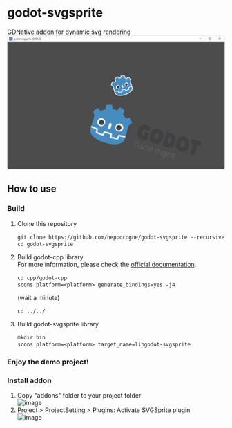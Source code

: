 # godot-svgsprite
GDNative addon for dynamic svg rendering
![](screenshot.png)

## How to use
### Build
1. Clone this repository
   ```
   git clone https://github.com/heppocogne/godot-svgsprite --recursive
   cd godot-svgsprite
   ```
2. Build godot-cpp library  
   For more information, please check the [official documentation](https://docs.godotengine.org/en/stable/tutorials/scripting/gdnative/gdnative_cpp_example.html).
   ```
   cd cpp/godot-cpp
   scons platform=<platform> generate_bindings=yes -j4
   ```
   (wait a minute)
    
   ```
   cd ../../
   ```
3. Build godot-svgsprite library
   ```
   mkdir bin
   scons platform=<platform> target_name=libgodot-svgsprite
   ```
### Enjoy the demo project!
### Install addon
1. Copy "addons" folder to your project folder  
   ![image](https://user-images.githubusercontent.com/83043568/192416833-806910aa-27a8-4183-b42f-4ce761620023.png)
2. Project > ProjectSetting > Plugins: Activate SVGSprite plugin  
   ![image](https://user-images.githubusercontent.com/83043568/192416729-c99612d1-476c-4471-b414-46b34a64544d.png)

